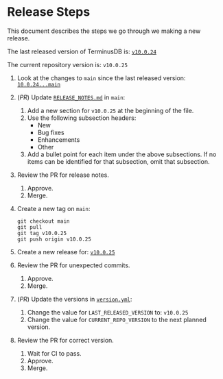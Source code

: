 # Release Steps

This document describes the steps we go through we making a new release.

<!-- [[[cog
import cog
last_released_version = f'`v{LAST_RELEASED_VERSION}`'
last_released_version_link = f'[{last_released_version}](https://github.com/terminusdb/terminusdb/releases/tag/v{LAST_RELEASED_VERSION})'
changes_since_last_released_version_link = f'[`{LAST_RELEASED_VERSION}...main`](https://github.com/terminusdb/terminusdb/compare/v{LAST_RELEASED_VERSION}...main)'
current_repo_version = f'`v{CURRENT_REPO_VERSION}`'
current_repo_version_link = f'[{current_repo_version}](https://github.com/terminusdb/terminusdb/releases/tag/v{CURRENT_REPO_VERSION})'
]]] -->
<!-- [[[end]]] -->

The last released version of TerminusDB is: <!--
[[[cog cog.out(last_released_version_link) ]]] -->
[`v10.0.24`](https://github.com/terminusdb/terminusdb/releases/tag/v10.0.24)
<!-- [[[end]]] -->

The current repository version is: <!--
[[[cog cog.out(current_repo_version) ]]] -->
`v10.0.25`
<!-- [[[end]]] -->

1. Look at the changes to `main` since the last released version: <!--
   [[[cog cog.out(changes_since_last_released_version_link) ]]] -->
   [`10.0.24...main`](https://github.com/terminusdb/terminusdb/compare/v10.0.24...main)
   <!-- [[[end]]] -->

2. (_PR_) Update [`RELEASE_NOTES.md`](./RELEASE_NOTES.md) in `main`:
   1. Add a new section for <!--
      [[[cog cog.out(current_repo_version) ]]] -->
      `v10.0.25`
      <!-- [[[end]]] -->
      at the beginning of the file.
   2. Use the following subsection headers:
      - New
      - Bug fixes
      - Enhancements
      - Other
   3. Add a bullet point for each item under the above subsections. If no items
      can be identified for that subsection, omit that subsection.

3. Review the PR for release notes.
   1. Approve.
   2. Merge.

4. Create a new tag on `main`:
   <!-- [[[cog
   cog.out(f"""
   ```
   git checkout main
   git pull
   git tag v{CURRENT_REPO_VERSION}
   git push origin v{CURRENT_REPO_VERSION}
   ```
   """)
   ]]] -->

   ```
   git checkout main
   git pull
   git tag v10.0.25
   git push origin v10.0.25
   ```
   <!-- [[[end]]] -->

5. Create a new release for: <!--
   [[[cog cog.out(current_repo_version_link) ]]] -->
   [`v10.0.25`](https://github.com/terminusdb/terminusdb/releases/tag/v10.0.25)
   <!-- [[[end]]] -->

6. Review the PR for unexpected commits.
   1. Approve.
   2. Merge.

7. (_PR_) Update the versions in [`version.yml`](../.github/workflows/version.yml):
   1. Change the value for `LAST_RELEASED_VERSION` to: <!--
      [[[cog cog.out(current_repo_version) ]]] -->
      `v10.0.25`
      <!-- [[[end]]] -->
   2. Change the value for `CURRENT_REPO_VERSION` to the next planned version.

8. Review the PR for correct version.
   1. Wait for CI to pass.
   2. Approve.
   3. Merge.
